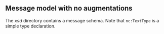 ## Message model with no augmentations

The *xsd* directory contains a message schema.  Note that `nc:TextType` is a simple type declaration.